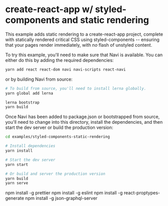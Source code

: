 # create-react-app w/ styled-components and static rendering

This example adds static rendering to a create-react-app project, complete with statically rendered critical CSS using styled-components -- ensuring that your pages render immediately, with _no_ flash of unstyled content.

To try this example, you'll need to make sure that Navi is available. You can either do this by adding the required dependencies:

```bash
yarn add react react-dom navi navi-scripts react-navi
```

or by building Navi from source:

```bash
# To build from source, you'll need to install lerna globally.
yarn global add lerna

lerna bootstrap
yarn build
```

Once Navi has been added to package.json or bootstrapped from source, you'll need to change into this directory, install the dependencies, and then start the dev server or build the production version:

```bash
cd examples/styled-components-static-rendering

# Install dependencies
yarn install

# Start the dev server
yarn start

# Or build and server the production version
yarn build
yarn serve
```

npm install -g prettier
npm install -g eslint
npm install -g react-proptypes-generate
npm install -g json-graphql-server
